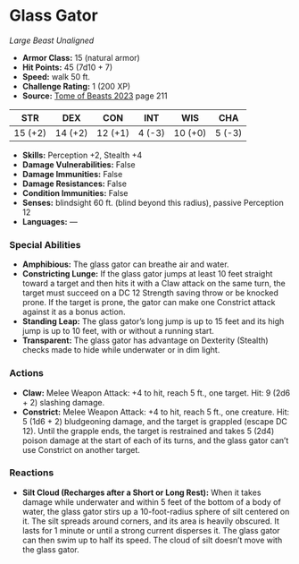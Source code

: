 # Glass Gator

*Large* *Beast* *Unaligned*

- **Armor Class:** 15 (natural armor)
- **Hit Points:** 45 (7d10 + 7)
- **Speed:** walk 50 ft.
- **Challenge Rating:** 1 (200 XP)
- **Source:** [Tome of Beasts 2023](https://koboldpress.com/kpstore/product/tome-of-beasts-1-2023-edition/) page 211

| STR | DEX | CON | INT | WIS | CHA |
| --- | --- | --- | --- | --- | --- |
| 15 (+2) | 14 (+2) | 12 (+1) | 4 (-3) | 10 (+0) | 5 (-3) |

- **Skills:** Perception +2, Stealth +4
- **Damage Vulnerabilities:** False
- **Damage Immunities:** False
- **Damage Resistances:** False
- **Condition Immunities:** False
- **Senses:** blindsight 60 ft. (blind beyond this radius), passive Perception 12
- **Languages:** —

### Special Abilities

- **Amphibious:** The glass gator can breathe air and water.
- **Constricting Lunge:** If the glass gator jumps at least 10 feet straight toward a target and then hits it with a Claw attack on the same turn, the target must succeed on a DC 12 Strength saving throw or be knocked prone. If the target is prone, the gator can make one Constrict attack against it as a bonus action.
- **Standing Leap:** The glass gator’s long jump is up to 15 feet and its high jump is up to 10 feet, with or without a running start.
- **Transparent:** The glass gator has advantage on Dexterity (Stealth) checks made to hide while underwater or in dim light.

### Actions

- **Claw:** Melee Weapon Attack: +4 to hit, reach 5 ft., one target. Hit: 9 (2d6 + 2) slashing damage.
- **Constrict:** Melee Weapon Attack: +4 to hit, reach 5 ft., one creature. Hit: 5 (1d6 + 2) bludgeoning damage, and the target is grappled (escape DC 12). Until the grapple ends, the target is restrained and takes 5 (2d4) poison damage at the start of each of its turns, and the glass gator can’t use Constrict on another target.

### Reactions

- **Silt Cloud (Recharges after a Short or Long Rest):** When it takes damage while underwater and within 5 feet of the bottom of a body of water, the glass gator stirs up a 10-foot-radius sphere of silt centered on it. The silt spreads around corners, and its area is heavily obscured. It lasts for 1 minute or until a strong current disperses it. The glass gator can then swim up to half its speed. The cloud of silt doesn’t move with the glass gator.
